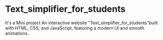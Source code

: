 # Text_simplifier_for_students
It's a Mini project An interactive website "Text_simplifier_for_students"built with HTML, CSS, and JavaScript, featuring a modern UI and smooth animations.
